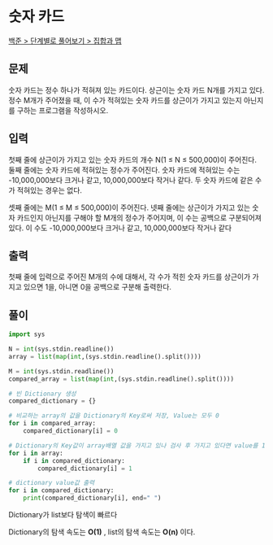 # 숫자 카드

[백준 > 단계별로 풀어보기 > 집합과 맵](https://www.acmicpc.net/problem/10815)

## 문제

숫자 카드는 정수 하나가 적혀져 있는 카드이다. 상근이는 숫자 카드 N개를 가지고 있다. 정수 M개가 주어졌을 때, 이 수가 적혀있는 숫자 카드를 상근이가 가지고 있는지 아닌지를 구하는 프로그램을 작성하시오.

## 입력

첫째 줄에 상근이가 가지고 있는 숫자 카드의 개수 N(1 ≤ N ≤ 500,000)이 주어진다. 둘째 줄에는 숫자 카드에 적혀있는 정수가 주어진다. 숫자 카드에 적혀있는 수는 -10,000,000보다 크거나 같고, 10,000,000보다 작거나 같다. 두 숫자 카드에 같은 수가 적혀있는 경우는 없다.

셋째 줄에는 M(1 ≤ M ≤ 500,000)이 주어진다. 넷째 줄에는 상근이가 가지고 있는 숫자 카드인지 아닌지를 구해야 할 M개의 정수가 주어지며, 이 수는 공백으로 구분되어져 있다. 이 수도 -10,000,000보다 크거나 같고, 10,000,000보다 작거나 같다

## 출력

첫째 줄에 입력으로 주어진 M개의 수에 대해서, 각 수가 적힌 숫자 카드를 상근이가 가지고 있으면 1을, 아니면 0을 공백으로 구분해 출력한다.


## 풀이

```python
import sys

N = int(sys.stdin.readline())
array = list(map(int,(sys.stdin.readline().split())))

M = int(sys.stdin.readline())
compared_array = list(map(int,(sys.stdin.readline().split())))

# 빈 Dictionary 생성
compared_dictionary = {}

# 비교하는 array의 값을 Dictionary의 Key로써 저장, Value는 모두 0
for i in compared_array:
    compared_dictionary[i] = 0

# Dictionary의 Key값이 array배열 값을 가지고 있나 검사 후 가지고 있다면 value를 1로 할당
for i in array:
    if i in compared_dictionary:
        compared_dictionary[i] = 1

# dictionary value값 출력
for i in compared_dictionary:
    print(compared_dictionary[i], end=" ")
```

Dictionary가 list보다 탐색이 빠르다

Dictionary의 탐색 속도는 **O(1)** , list의 탐색 속도는 **O(n)** 이다.